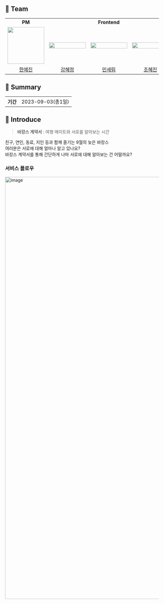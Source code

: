 ## 📌 Team
<table>
  <tr>
    <td align="center" colspan="1">
      <b>PM</b>
    </td>
    <td align="center" colspan="3">
      <b>Frontend</b>
    </td>
    <td align="center" colspan="2">
      <b>Backend</b>
    </td>
  </tr>
  <tr>
    <td>
      <img src="https://v1.padlet.pics/1/image.webp?t=c_limit%2Cdpr_2%2Ch_783%2Cw_587&url=https%3A%2F%2Fstorage.googleapis.com%2Fpadlet-uploads%2F2124284514%2F916c0b5065511e6bd8ed97489a364eff%2FC2D6A24D_B5DF_4360_955D_9869DAA8B24D.jpeg%3FExpires%3D1694218724%26GoogleAccessId%3D778043051564-q79bsd8mc40b0bl82ikkrtc3jdofe4dg%2540developer.gserviceaccount.com%26Signature%3DOihkcl2elTGQ3Bv%252Fj3itgXhVWxN%252FegOaaC%252BzVNKkJIgsf8vRdAxTSU%252B%252Ba%252B49xiBOfo6KKu5B5N3SbxGouDIyIzCRRUOGxtq9Gnwgt0xEsC5ohNF7dvSkkMjiy3%252FqUOP24YE74Z%252BrtmgFRV4q9aCRtVZqwchmyoL4PoiHf3X4geI%253D%26original-url%3Dhttps%253A%252F%252Fpadlet-uploads.storage.googleapis.com%252F2124284514%252F916c0b5065511e6bd8ed97489a364eff%252FC2D6A24D_B5DF_4360_955D_9869DAA8B24D.jpeg" width="120px" height="120px"/>
    </td>
    <td>
      <img src="https://avatars.githubusercontent.com/u/48716625?v=4" width="120px" height="15%"/>
    </td>
    <td>
      <img src="https://avatars.githubusercontent.com/u/97885933?v=4" width="120px" height="15%"/>
    </td>
    <td>
      <img src="https://avatars.githubusercontent.com/u/79624055?v=4" width="120px" height="15%"/>
    </td>
    <td>
      <img src="https://avatars.githubusercontent.com/u/77559262?v=4" width="120px" height="15%"/>
    </td>
    <td>
      <img src="https://avatars.githubusercontent.com/u/123621015?v=4" width="120px" height="15%"/>
    </td>
  </tr>
  <tr>
    <td align="center">
      <a href="">
      한예진
      </a>
    </td>
    <td align="center">
      <a href="https://github.com/ovoHJ">
      강혜정
      </a>
    </td>
    <td align="center">
      <a href="https://github.com/anonymousRecords">
      민세림
      </a>
    </td>
    <td align="center">
      <a href="https://github.com/Chohyejin53">
      조혜진
      </a>
    </td>
    <td align="center">
      <a href="https://github.com/eunhye3333">
      나은혜
      </a>
    </td>
    <td align="center">
      <a href="https://github.com/Park-Jaemin">
      박재민
      </a>
    </td>
  </tr>
</table>

## 📌 Summary
<table>
    <tr>
        <th>기간</th>
        <td>2023-09-03(총1일)</td>
    </tr>
</table>

## 📌 Introduce
> **바캉스 계약서** : 여행 메이트와 서로를 알아보는 시간

친구, 연인, 동료, 지인 등과 함께 즐기는 9월의 늦은 바캉스   
여러분은 서로에 대해 얼마나 알고 있나요?    
바캉스 계약서를 통해 간단하게 나마 서로에 대해 알아보는 건 어떨까요?   

### 서비스 플로우
<img width="1381" alt="image" src="https://github.com/vacation-together/.github/assets/97885933/d4caf130-70e1-4438-ad02-cd198300356a">

### 
